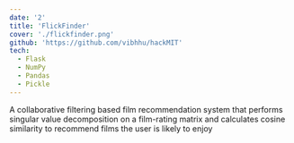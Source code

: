 ```yaml
---
date: '2'
title: 'FlickFinder'
cover: './flickfinder.png'
github: 'https://github.com/vibhhu/hackMIT'
tech:
  - Flask
  - NumPy
  - Pandas
  - Pickle
---
```


A collaborative filtering based film recommendation system that performs singular value decomposition on a film-rating matrix and calculates cosine similarity to recommend films the user is likely to enjoy
